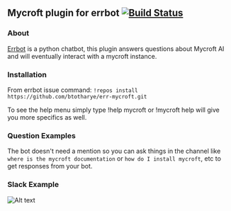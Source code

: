 ## Mycroft plugin for errbot [![Build Status](https://travis-ci.org/btotharye/err-mycroft.svg?branch=master)](https://travis-ci.org/btotharye/err-mycroft)

### About
[Errbot](http://errbot.io) is a python chatbot, this plugin answers questions about Mycroft AI and will eventually interact with a mycroft instance.

### Installation
From errbot issue command: `!repos install https://github.com/btotharye/err-mycroft.git`

To see the help menu simply type !help mycroft or !mycroft help will give you more specifics as well.

### Question Examples
The bot doesn't need a mention so you can ask things in the channel like `where is the mycroft documentation` or `how do I install mycroft`, etc to get responses from your bot.

### Slack Example
![Alt text](https://github.com/btotharye/err-mycroft/blob/master/mycroft_bot.png "Slack Example Screenshot")

